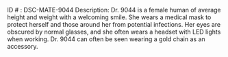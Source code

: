 ID # : DSC-MATE-9044
Description: Dr. 9044 is a female human of average height and weight with a welcoming smile. She wears a medical mask to protect herself and those around her from potential infections. Her eyes are obscured by normal glasses, and she often wears a headset with LED lights when working. Dr. 9044 can often be seen wearing a gold chain as an accessory.